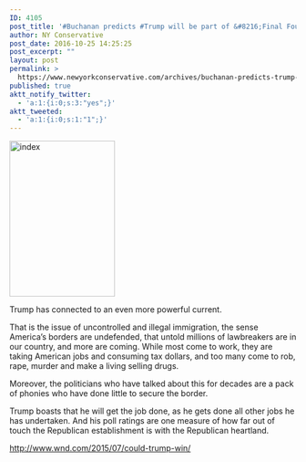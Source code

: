 ```yaml
---
ID: 4105
post_title: '#Buchanan predicts #Trump will be part of &#8216;Final Four&#8217; #MakeAmericaGreatAgain'
author: NY Conservative
post_date: 2016-10-25 14:25:25
post_excerpt: ""
layout: post
permalink: >
  https://www.newyorkconservative.com/archives/buchanan-predicts-trump-will-be-part-of-final-four-makeamericagreatagain/
published: true
aktt_notify_twitter:
  - 'a:1:{i:0;s:3:"yes";}'
aktt_tweeted:
  - 'a:1:{i:0;s:1:"1";}'
---
```

<a href="https://www.newyorkconservative.com/wp-content/uploads/2015/07/index.jpeg"><img class="alignnone size-full wp-image-3369" src="https://www.newyorkconservative.com/wp-content/uploads/2015/07/index.jpeg" alt="index" width="185" height="273" /></a>
<div class="copy-paste-block">

Trump has connected to an even more powerful current.

That is the issue of uncontrolled and illegal immigration, the sense America’s borders are undefended, that untold millions of lawbreakers are in our country, and more are coming. While most come to work, they are taking American jobs and consuming tax dollars, and too many come to rob, rape, murder and make a living selling drugs.

Moreover, the politicians who have talked about this for decades are a pack of phonies who have done little to secure the border.

Trump boasts that he will get the job done, as he gets done all other jobs he has undertaken. And his poll ratings are one measure of how far out of touch the Republican establishment is with the Republican heartland.

<a href="http://www.wnd.com/2015/07/could-trump-win/">http://www.wnd.com/2015/07/could-trump-win/</a></div>
&nbsp;
